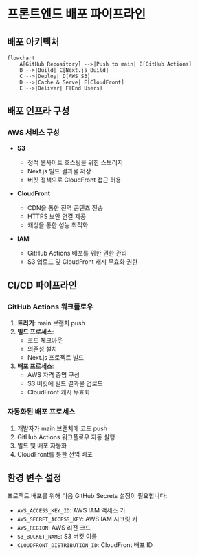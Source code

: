 # 프론트엔드 배포 파이프라인

## 배포 아키텍처

```mermaid
flowchart
    A[GitHub Repository] -->|Push to main| B[GitHub Actions]
    B -->|Build| C[Next.js Build]
    C -->|Deploy| D[AWS S3]
    D -->|Cache & Serve| E[CloudFront]
    E -->|Deliver| F[End Users]
```

## 배포 인프라 구성

### AWS 서비스 구성

- **S3**

  - 정적 웹사이트 호스팅을 위한 스토리지
  - Next.js 빌드 결과물 저장
  - 버킷 정책으로 CloudFront 접근 허용

- **CloudFront**

  - CDN을 통한 전역 콘텐츠 전송
  - HTTPS 보안 연결 제공
  - 캐싱을 통한 성능 최적화

- **IAM**
  - GitHub Actions 배포를 위한 권한 관리
  - S3 업로드 및 CloudFront 캐시 무효화 권한

## CI/CD 파이프라인

### GitHub Actions 워크플로우

1. **트리거**: main 브랜치 push
2. **빌드 프로세스**:
   - 코드 체크아웃
   - 의존성 설치
   - Next.js 프로젝트 빌드
3. **배포 프로세스**:
   - AWS 자격 증명 구성
   - S3 버킷에 빌드 결과물 업로드
   - CloudFront 캐시 무효화

### 자동화된 배포 프로세스

1. 개발자가 main 브랜치에 코드 push
2. GitHub Actions 워크플로우 자동 실행
3. 빌드 및 배포 자동화
4. CloudFront를 통한 전역 배포

## 환경 변수 설정

프로젝트 배포를 위해 다음 GitHub Secrets 설정이 필요합니다:

- `AWS_ACCESS_KEY_ID`: AWS IAM 액세스 키
- `AWS_SECRET_ACCESS_KEY`: AWS IAM 시크릿 키
- `AWS_REGION`: AWS 리전 코드
- `S3_BUCKET_NAME`: S3 버킷 이름
- `CLOUDFRONT_DISTRIBUTION_ID`: CloudFront 배포 ID
